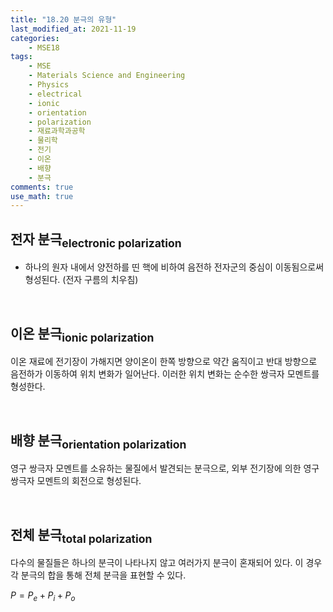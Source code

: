 ```yaml
---
title: "18.20 분극의 유형"
last_modified_at: 2021-11-19
categories:
    - MSE18
tags:
    - MSE
    - Materials Science and Engineering
    - Physics
    - electrical
    - ionic
    - orientation
    - polarization
    - 재료과학과공학
    - 물리학
    - 전기
    - 이온
    - 배향
    - 분극
comments: true
use_math: true
---
```


<h2>전자 분극<sub>electronic polarization</sub></h2>

- 하나의 원자 내에서 양전하를 띤 핵에 비하여 음전하 전자군의 중심이 이동됨으로써 형성된다. (전자 구름의 치우침)

<br/>

<h2>이온 분극<sub>ionic polarization</sub></h2>

이온 재료에 전기장이 가해지면 양이온이 한쪽 방향으로 약간 움직이고 반대 방향으로 음전하가 이동하여 위치 변화가 일어난다. 이러한 위치 변화는 순수한 쌍극자 모멘트를 형성한다.

<br/>

<h2>배향 분극<sub>orientation polarization</sub></h2>

영구 쌍극자 모멘트를 소유하는 물질에서 발견되는 분극으로, 외부 전기장에 의한 영구 쌍극자 모멘트의 회전으로 형성된다.

<br/>

<h2>전체 분극<sub>total polarization</sub></h2>

다수의 물질들은 하나의 분극이 나타나지 않고 여러가지 분극이 혼재되어 있다. 이 경우 각 분극의 합을 통해 전체 분극을 표현할 수 있다.

$P=P_e+P_i+P_o$
